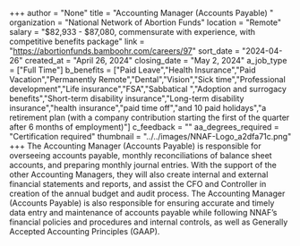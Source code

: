 +++
author = "None"
title = "Accounting Manager (Accounts Payable) "
organization = "National Network of Abortion Funds"
location = "Remote"
salary = "$82,933 - $87,080, commensurate with experience, with competitive benefits package"
link = "https://abortionfunds.bamboohr.com/careers/97"
sort_date = "2024-04-26"
created_at = "April 26, 2024"
closing_date = "May 2, 2024"
a_job_type = ["Full Time"]
b_benefits = ["Paid Leave","Health Insurance","Paid Vacation","Permanently Remote","Dental","Vision","Sick time","Professional development","Life insurance","FSA","Sabbatical ","Adoption and surrogacy benefits","Short-term disability insurance","Long-term disability insurance","health insurance","paid time off","and 10 paid holidays","a retirement plan (with a company contribution starting the first of the quarter after 6 months of employment)"]
c_feedback = ""
aa_degrees_required = "Certification required"
thumbnail = "../../images/NNAF-Logo_a2dfa71c.png"
+++
The Accounting Manager (Accounts Payable) is responsible for overseeing accounts payable, monthly reconciliations of balance sheet accounts, and preparing monthly journal entries. With the support of the other Accounting Managers, they will also create internal and external financial statements and reports, and assist the CFO and Controller in creation of the annual budget and audit process. The Accounting Manager (Accounts Payable) is also responsible for ensuring accurate and timely data entry and maintenance of accounts payable while following NNAF’s financial policies and procedures and internal controls, as well as Generally Accepted Accounting Principles (GAAP). 